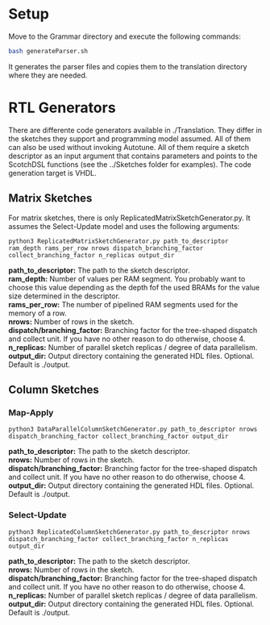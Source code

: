 # Setup
Move to the Grammar directory and execute the following commands:
```bash
bash generateParser.sh
```
It generates the parser files and copies them to the translation directory where they are needed.

# RTL Generators
There are differente code generators available in ./Translation. They differ in the sketches they support and programming model assumed. All of them can also be used without invoking Autotune. All of them require a sketch descriptor as an input argument that contains parameters and points to the ScotchDSL functions (see the ../Sketches folder for examples). The code generation target is VHDL.

## Matrix Sketches
For matrix sketches, there is only ReplicatedMatrixSketchGenerator.py. It assumes the Select-Update model and uses the following arguments:

```
python3 ReplicatedMatrixSketchGenerator.py path_to_descriptor ram_depth rams_per_row nrows dispatch_branching_factor collect_branching_factor n_replicas output_dir
```

**path_to_descriptor:** The path to the sketch descriptor.\
**ram_depth:** Number of values per RAM segment. You probably want to choose this value depending as the depth fof the used BRAMs for the value size determined in the descriptor.\
**rams_per_row:** The number of pipelined RAM segments used for the memory of a row.\
**nrows:** Number of rows in the sketch.\
**dispatch/branching_factor:** Branching factor for the tree-shaped dispatch and collect unit. If you have no other reason to do otherwise, choose 4.\
**n_replicas:** Number of parallel sketch replicas / degree of data parallelism.\
**output_dir:** Output directory containing the generated HDL files. Optional. Default is ./output.

## Column Sketches
### Map-Apply
```
python3 DataParallelColumnSketchGenerator.py path_to_descriptor nrows dispatch_branching_factor collect_branching_factor output_dir
```

**path_to_descriptor:** The path to the sketch descriptor.\
**nrows:** Number of rows in the sketch.\
**dispatch/branching_factor:** Branching factor for the tree-shaped dispatch and collect unit. If you have no other reason to do otherwise, choose 4.\
**output_dir:** Output directory containing the generated HDL files. Optional. Default is ./output.

### Select-Update
```
python3 ReplicatedColumnSketchGenerator.py path_to_descriptor nrows dispatch_branching_factor collect_branching_factor n_replicas output_dir
```

**path_to_descriptor:** The path to the sketch descriptor.\
**nrows:** Number of rows in the sketch.\
**dispatch/branching_factor:** Branching factor for the tree-shaped dispatch and collect unit. If you have no other reason to do otherwise, choose 4.\
**n_replicas:** Number of parallel sketch replicas / degree of data parallelism.\
**output_dir:** Output directory containing the generated HDL files. Optional. Default is ./output.







